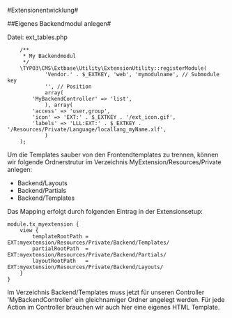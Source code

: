 #Extensionentwicklung#

##Eigenes Backendmodul anlegen#

Datei: ext_tables.php

````
    /**
     * My Backendmodul
     */
    \TYPO3\CMS\Extbase\Utility\ExtensionUtility::registerModule(
            'Vendor.' . $_EXTKEY, 'web', 'mymodulname', // Submodule key
            '', // Position
            array(
        'MyBackendController' => 'list',
            ), array(
        'access' => 'user,group',
        'icon' => 'EXT:' . $_EXTKEY . '/ext_icon.gif',
        'labels' => 'LLL:EXT:' . $_EXTKEY . '/Resources/Private/Language/locallang_myName.xlf',
            )
    );
````

Um die Templates sauber von den Frontendtemplates zu trennen, können wir folgende Ordnerstrutur im Verzeichnis MyExtension/Resources/Private anlegen:

 - Backend/Layouts
 - Backend/Partials
 - Backend/Templates
 
Das Mapping erfolgt durch folgenden Eintrag in der Extensionsetup:

````
module.tx_myextension {
	view {
		templateRootPath = EXT:myextension/Resources/Private/Backend/Templates/
		partialRootPath  = EXT:myextension/Resources/Private/Backend/Partials/
		layoutRootPath   = EXT:myextension/Resources/Private/Backend/Layouts/
	}
}
````

Im Verzeichnis Backend/Templates muss jetzt für unseren Controller 'MyBackendController' ein gleichnamiger Ordner angelegt werden. Für jede Action im Controller brauchen wir auch hier eine eigenes HTML Template.
